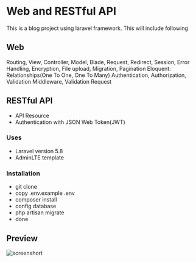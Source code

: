 # Web and RESTful API

This is a blog project using laravel framework. This will include following

Web
-----

Routing, View, Controller, Model, Blade, Request, Redirect, Session, Error Handling,
Encryption, File upload, Migration, Pagination
Eloquent: Relationships(One To One, One To Many)
Authentication, Authorization, Validation
Middleware, Validation Request


RESTful API
-----------

- API Resource
- Authentication with JSON Web Token(JWT)


### Uses

- Laravel version 5.8
- AdminLTE template

### Installation

- git clone
- copy .env.example .env
- composer install
- config database
- php artisan migrate
- done

## Preview

![screenshort](https://user-images.githubusercontent.com/54518985/72232611-99624980-35f0-11ea-84f5-8155f74adea4.jpg)

